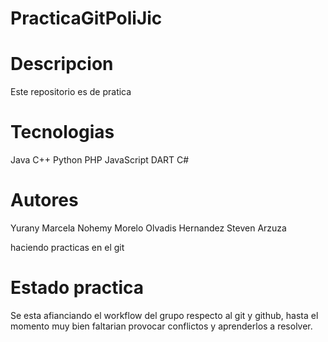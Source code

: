 # PracticaGitPoliJic

# Descripcion

Este repositorio es de pratica

# Tecnologias

Java
C++
Python
PHP
JavaScript
DART
C#

# Autores

Yurany Marcela
Nohemy Morelo
Olvadis Hernandez
Steven Arzuza

haciendo practicas en el git

# Estado practica

Se esta afianciando el workflow del grupo respecto al git y github, hasta el momento muy bien faltarian provocar conflictos y aprenderlos a resolver.
